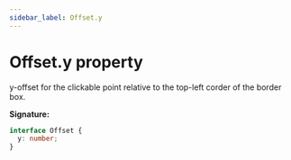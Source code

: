 ```yaml
---
sidebar_label: Offset.y
---
```


# Offset.y property

y-offset for the clickable point relative to the top-left corder of the border box.

**Signature:**

```typescript
interface Offset {
  y: number;
}
```
